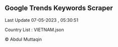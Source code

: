 

## Google Trends Keywords Scraper 
 
Last Update 07-05-2023 , 05:30:51

Country List :
VIETNAM.json



© Abdul Muttaqin 
